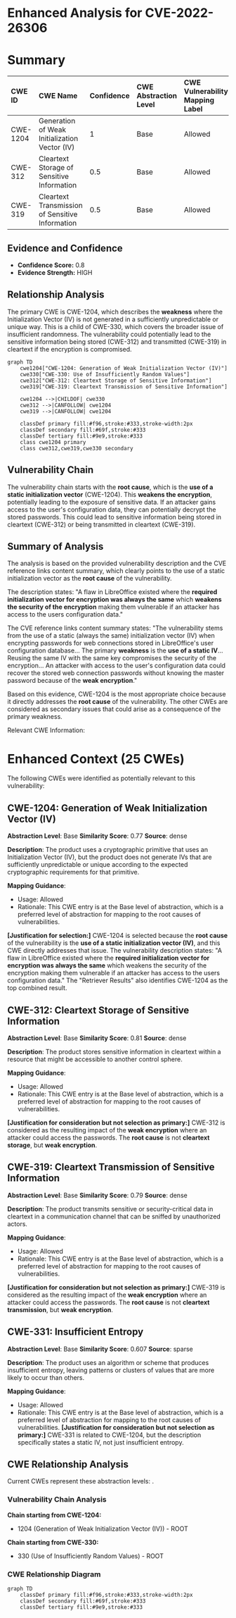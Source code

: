# Enhanced Analysis for CVE-2022-26306

# Summary
| CWE ID    | CWE Name                                          | Confidence | CWE Abstraction Level | CWE Vulnerability Mapping Label | CWE-Vulnerability Mapping Notes |
| :-------- | :------------------------------------------------ | :--------- | :-------------------- | :------------------------------ | :------------------------------ |
| CWE-1204 | Generation of Weak Initialization Vector (IV) | 1          | Base                  | Allowed                         | Primary CWE                     |
| CWE-312 | Cleartext Storage of Sensitive Information | 0.5         | Base                  | Allowed                         | Secondary Candidate             |
| CWE-319 | Cleartext Transmission of Sensitive Information | 0.5         | Base                  | Allowed                         | Secondary Candidate             |

## Evidence and Confidence

*   **Confidence Score:** 0.8
*   **Evidence Strength:** HIGH

## Relationship Analysis
The primary CWE is CWE-1204, which describes the **weakness** where the Initialization Vector (IV) is not generated in a sufficiently unpredictable or unique way. This is a child of CWE-330, which covers the broader issue of insufficient randomness. The vulnerability could potentially lead to the sensitive information being stored (CWE-312) and transmitted (CWE-319) in cleartext if the encryption is compromised.

```mermaid
graph TD
    cwe1204["CWE-1204: Generation of Weak Initialization Vector (IV)"]
    cwe330["CWE-330: Use of Insufficiently Random Values"]
    cwe312["CWE-312: Cleartext Storage of Sensitive Information"]
    cwe319["CWE-319: Cleartext Transmission of Sensitive Information"]

    cwe1204 -->|CHILDOF| cwe330
    cwe312 -->|CANFOLLOW| cwe1204
    cwe319 -->|CANFOLLOW| cwe1204
    
    classDef primary fill:#f96,stroke:#333,stroke-width:2px
    classDef secondary fill:#69f,stroke:#333
    classDef tertiary fill:#9e9,stroke:#333
    class cwe1204 primary
    class cwe312,cwe319,cwe330 secondary
```

## Vulnerability Chain
The vulnerability chain starts with the **root cause**, which is the **use of a static initialization vector** (CWE-1204). This **weakens the encryption**, potentially leading to the exposure of sensitive data. If an attacker gains access to the user's configuration data, they can potentially decrypt the stored passwords. This could lead to sensitive information being stored in cleartext (CWE-312) or being transmitted in cleartext (CWE-319).

## Summary of Analysis
The analysis is based on the provided vulnerability description and the CVE reference links content summary, which clearly points to the use of a static initialization vector as the **root cause** of the vulnerability.

The description states: "A flaw in LibreOffice existed where the **required initialization vector for encryption was always the same** which **weakens the security of the encryption** making them vulnerable if an attacker has access to the users configuration data."

The CVE reference links content summary states: "The vulnerability stems from the use of a static (always the same) initialization vector (IV) when encrypting passwords for web connections stored in LibreOffice's user configuration database... The primary **weakness** is the **use of a static IV**... Reusing the same IV with the same key compromises the security of the encryption... An attacker with access to the user's configuration data could recover the stored web connection passwords without knowing the master password because of the **weak encryption**."

Based on this evidence, CWE-1204 is the most appropriate choice because it directly addresses the **root cause** of the vulnerability. The other CWEs are considered as secondary issues that could arise as a consequence of the primary weakness.

Relevant CWE Information:

# Enhanced Context (25 CWEs)
The following CWEs were identified as potentially relevant to this vulnerability:

## CWE-1204: Generation of Weak Initialization Vector (IV)
**Abstraction Level**: Base
**Similarity Score**: 0.77
**Source**: dense

**Description**:
The product uses a cryptographic primitive that uses an Initialization
			Vector (IV), but the product does not generate IVs that are
			sufficiently unpredictable or unique according to the expected
			cryptographic requirements for that primitive.
			

**Mapping Guidance**:
- Usage: Allowed
- Rationale: This CWE entry is at the Base level of abstraction, which is a preferred level of abstraction for mapping to the root causes of vulnerabilities.

**[Justification for selection:]**
CWE-1204 is selected because the **root cause** of the vulnerability is the **use of a static initialization vector (IV)**, and this CWE directly addresses that issue. The vulnerability description states: "A flaw in LibreOffice existed where the **required initialization vector for encryption was always the same** which weakens the security of the encryption making them vulnerable if an attacker has access to the users configuration data." The "Retriever Results" also identifies CWE-1204 as the top combined result.

## CWE-312: Cleartext Storage of Sensitive Information
**Abstraction Level**: Base
**Similarity Score**: 0.81
**Source**: dense

**Description**:
The product stores sensitive information in cleartext within a resource that might be accessible to another control sphere.

**Mapping Guidance**:
- Usage: Allowed
- Rationale: This CWE entry is at the Base level of abstraction, which is a preferred level of abstraction for mapping to the root causes of vulnerabilities.

**[Justification for consideration but not selection as primary:]**
CWE-312 is considered as the resulting impact of the **weak encryption** where an attacker could access the passwords. The **root cause** is not **cleartext storage**, but **weak encryption**.

## CWE-319: Cleartext Transmission of Sensitive Information
**Abstraction Level**: Base
**Similarity Score**: 0.79
**Source**: dense

**Description**:
The product transmits sensitive or security-critical data in cleartext in a communication channel that can be sniffed by unauthorized actors.

**Mapping Guidance**:
- Usage: Allowed
- Rationale: This CWE entry is at the Base level of abstraction, which is a preferred level of abstraction for mapping to the root causes of vulnerabilities.

**[Justification for consideration but not selection as primary:]**
CWE-319 is considered as the resulting impact of the **weak encryption** where an attacker could access the passwords. The **root cause** is not **cleartext transmission**, but **weak encryption**.

## CWE-331: Insufficient Entropy
**Abstraction Level**: Base
**Similarity Score**: 0.607
**Source**: sparse

**Description**:
The product uses an algorithm or scheme that produces insufficient entropy, leaving patterns or clusters of values that are more likely to occur than others.

**Mapping Guidance**:
- Usage: Allowed
- Rationale: This CWE entry is at the Base level of abstraction, which is a preferred level of abstraction for mapping to the root causes of vulnerabilities.
**[Justification for consideration but not selection as primary:]**
CWE-331 is related to CWE-1204, but the description specifically states a static IV, not just insufficient entropy.


## CWE Relationship Analysis

Current CWEs represent these abstraction levels: .


### Vulnerability Chain Analysis

**Chain starting from CWE-1204:**
- 1204 (Generation of Weak Initialization Vector (IV)) - ROOT


**Chain starting from CWE-330:**
- 330 (Use of Insufficiently Random Values) - ROOT



### CWE Relationship Diagram

```mermaid
graph TD
    classDef primary fill:#f96,stroke:#333,stroke-width:2px
    classDef secondary fill:#69f,stroke:#333
    classDef tertiary fill:#9e9,stroke:#333
```